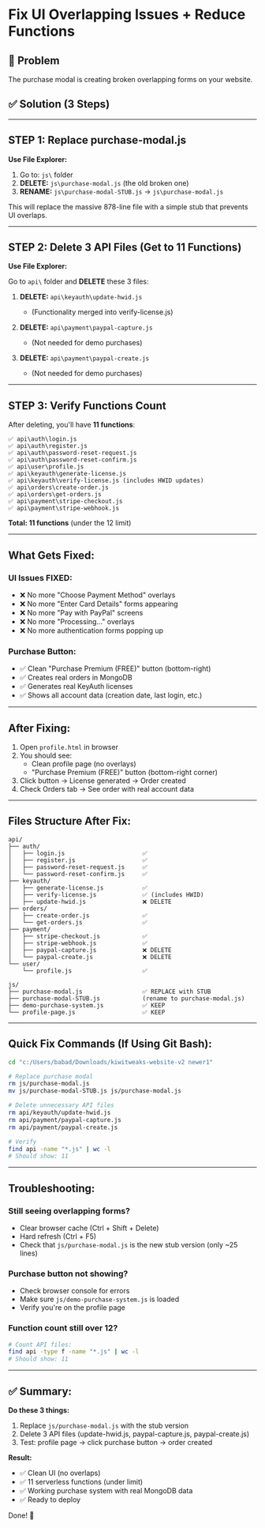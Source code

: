 # Fix UI Overlapping Issues + Reduce Functions

## 🔴 Problem
The purchase modal is creating broken overlapping forms on your website.

## ✅ Solution (3 Steps)

---

## **STEP 1: Replace purchase-modal.js**

**Use File Explorer:**

1. Go to: `js\` folder
2. **DELETE:** `js\purchase-modal.js` (the old broken one)
3. **RENAME:** `js\purchase-modal-STUB.js` → `js\purchase-modal.js`

This will replace the massive 878-line file with a simple stub that prevents UI overlaps.

---

## **STEP 2: Delete 3 API Files (Get to 11 Functions)**

**Use File Explorer:**

Go to `api\` folder and **DELETE** these 3 files:

1. **DELETE:** `api\keyauth\update-hwid.js`
   - (Functionality merged into verify-license.js)

2. **DELETE:** `api\payment\paypal-capture.js`
   - (Not needed for demo purchases)

3. **DELETE:** `api\payment\paypal-create.js`
   - (Not needed for demo purchases)

---

## **STEP 3: Verify Functions Count**

After deleting, you'll have **11 functions**:

```
✅ api\auth\login.js
✅ api\auth\register.js
✅ api\auth\password-reset-request.js
✅ api\auth\password-reset-confirm.js
✅ api\user\profile.js
✅ api\keyauth\generate-license.js
✅ api\keyauth\verify-license.js (includes HWID updates)
✅ api\orders\create-order.js
✅ api\orders\get-orders.js
✅ api\payment\stripe-checkout.js
✅ api\payment\stripe-webhook.js
```

**Total: 11 functions** (under the 12 limit)

---

## **What Gets Fixed:**

### **UI Issues FIXED:**
- ❌ No more "Choose Payment Method" overlays
- ❌ No more "Enter Card Details" forms appearing
- ❌ No more "Pay with PayPal" screens
- ❌ No more "Processing..." overlays
- ❌ No more authentication forms popping up

### **Purchase Button:**
- ✅ Clean "Purchase Premium (FREE)" button (bottom-right)
- ✅ Creates real orders in MongoDB
- ✅ Generates real KeyAuth licenses
- ✅ Shows all account data (creation date, last login, etc.)

---

## **After Fixing:**

1. Open `profile.html` in browser
2. You should see:
   - Clean profile page (no overlays)
   - "Purchase Premium (FREE)" button (bottom-right corner)
3. Click button → License generated → Order created
4. Check Orders tab → See order with real account data

---

## **Files Structure After Fix:**

```
api/
├── auth/
│   ├── login.js                      ✅
│   ├── register.js                   ✅
│   ├── password-reset-request.js     ✅
│   └── password-reset-confirm.js     ✅
├── keyauth/
│   ├── generate-license.js           ✅
│   ├── verify-license.js             ✅ (includes HWID)
│   ├── update-hwid.js                ❌ DELETE
├── orders/
│   ├── create-order.js               ✅
│   └── get-orders.js                 ✅
├── payment/
│   ├── stripe-checkout.js            ✅
│   ├── stripe-webhook.js             ✅
│   ├── paypal-capture.js             ❌ DELETE
│   └── paypal-create.js              ❌ DELETE
└── user/
    └── profile.js                    ✅

js/
├── purchase-modal.js                 ✅ REPLACE with STUB
├── purchase-modal-STUB.js            (rename to purchase-modal.js)
├── demo-purchase-system.js           ✅ KEEP
└── profile-page.js                   ✅ KEEP
```

---

## **Quick Fix Commands (If Using Git Bash):**

```bash
cd "c:/Users/babad/Downloads/kiwitweaks-website-v2 newer1"

# Replace purchase modal
rm js/purchase-modal.js
mv js/purchase-modal-STUB.js js/purchase-modal.js

# Delete unnecessary API files
rm api/keyauth/update-hwid.js
rm api/payment/paypal-capture.js
rm api/payment/paypal-create.js

# Verify
find api -name "*.js" | wc -l
# Should show: 11
```

---

## **Troubleshooting:**

### **Still seeing overlapping forms?**
- Clear browser cache (Ctrl + Shift + Delete)
- Hard refresh (Ctrl + F5)
- Check that `js/purchase-modal.js` is the new stub version (only ~25 lines)

### **Purchase button not showing?**
- Check browser console for errors
- Make sure `js/demo-purchase-system.js` is loaded
- Verify you're on the profile page

### **Function count still over 12?**
```bash
# Count API files:
find api -type f -name "*.js" | wc -l
# Should show: 11
```

---

## **✅ Summary:**

**Do these 3 things:**
1. Replace `js/purchase-modal.js` with the stub version
2. Delete 3 API files (update-hwid.js, paypal-capture.js, paypal-create.js)
3. Test: profile page → click purchase button → order created

**Result:**
- ✅ Clean UI (no overlaps)
- ✅ 11 serverless functions (under limit)
- ✅ Working purchase system with real MongoDB data
- ✅ Ready to deploy

Done! 🎉
